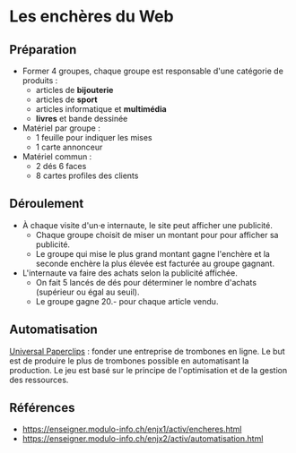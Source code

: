 # Les enchères du Web

## Préparation

- Former 4 groupes, chaque groupe est responsable d'une catégorie de produits :
  - articles de **bijouterie**
  - articles de **sport**
  - articles informatique et **multimédia**
  - **livres** et bande dessinée
- Matériel par groupe :
  - 1 feuille pour indiquer les mises
  - 1 carte annonceur
- Matériel commun :
  - 2 dés 6 faces
  - 8 cartes profiles des clients

## Déroulement

- À chaque visite d'un·e internaute, le site peut afficher une publicité.
  - Chaque groupe choisit de miser un montant pour pour afficher sa publicité.
  - Le groupe qui mise le plus grand montant gagne l'enchère et la seconde enchère la plus élevée est facturée au groupe gagnant.
- L'internaute va faire des achats selon la publicité affichée.
  - On fait 5 lancés de dés pour déterminer le nombre d'achats (supérieur ou égal au seuil).
  - Le groupe gagne 20.- pour chaque article vendu.

## Automatisation

[Universal Paperclips](https://www.decisionproblem.com/paperclips/) : fonder une entreprise de trombones en ligne.
Le but est de produire le plus de trombones possible en automatisant la production.
Le jeu est basé sur le principe de l'optimisation et de la gestion des ressources.

## Références

- https://enseigner.modulo-info.ch/enjx1/activ/encheres.html
- https://enseigner.modulo-info.ch/enjx2/activ/automatisation.html
